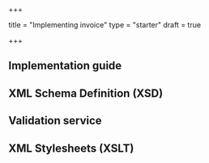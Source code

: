 +++

title = "Implementing invoice"
type = "starter"
draft = true

+++

## Implementation guide

## XML Schema Definition (XSD)

## Validation service

## XML Stylesheets (XSLT)